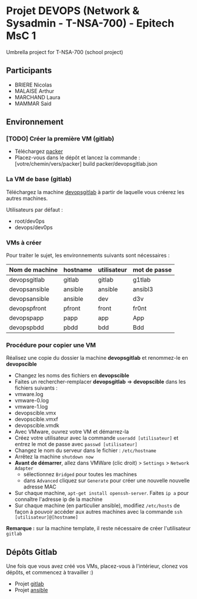 # Projet DEVOPS (Network & Sysadmin - T-NSA-700) - Epitech MsC 1
Umbrella project for T-NSA-700 (school project)

## Participants

* BRIERE Nicolas
* MALAISE Arthur
* MARCHAND Laura
* MAMMAR Said

## Environnement

### [TODO] Créer la première VM (gitlab)

* Téléchargez [packer](https://www.packer.io/downloads.html)
* Placez-vous dans le dépôt et lancez la commande : [votre/chemin/vers/packer] build packer/devopsgitlab.json

### La VM de base (gitlab)

Téléchargez la machine [devopsgitlab](https://epitechfr-my.sharepoint.com/:u:/r/personal/adrien_marchand_epitech_eu/Documents/devopsgitlab.zip?csf=1&e=nCbgOg) à partir de laquelle vous créerez les autres machines.

Utilisateurs par défaut :
* root/dev0ps
* devops/dev0ps

### VMs à créer

Pour traiter le sujet, les environnements suivants sont nécessaires :

Nom de machine    | hostname | utilisateur     | mot de passe
----------------- | -------- | --------------- | ----------------
devopsgitlab      | gitlab   | gitlab          | g1tlab
devopsansible     | ansible  | ansible         | ansibl3
devopsansible     | ansible  | dev             | d3v
devopspfront      | pfront   | front           | fr0nt
devopspapp        | papp     | app             | App
devopspbdd        | pbdd     | bdd             | Bdd

### Procédure pour copier une VM

Réalisez une copie du dossier la machine **devopsgitlab** et renommez-le en **devopscible**
* Changez les noms des fichiers en **devopscible**
* Faites un rechercher-remplacer **devopsgitlab** => **devopscible** dans les fichiers suivants :
 * vmware.log
 * vmware-0.log
 * vmware-1.log
 * devopscible.vmx
 * devopscible.vmxf
 * devopscible.vmdk
* Avec VMware, ouvrez votre VM et démarrez-la
* Créez votre utilisateur avec la commande `useradd [utilisateur]` et entrez le mot de passe avec `passwd [utilisateur]`
* Changez le nom du serveur dans le fichier : `/etc/hostname`
* Arrêtez la machine `shutdown now`
* **Avant de démarrer**, allez dans VMWare (clic droit) > `Settings` > `Network Adapter`
  * sélectionnez `Bridged` pour toutes les machines
  * dans `Advanced` cliquez sur `Generate` pour créer une nouvelle nouvelle adresse MAC
* Sur chaque machine, `apt-get install openssh-server`. Faites `ip a` pour connaître l'adresse ip de la machine
* Sur chaque machine (en particulier ansible), modifiez `/etc/hosts` de façon à pouvoir accéder aux autres machines avec la commande `ssh [utilisateur]@[hostname]`

**Remarque :** sur la machine template, il reste nécessaire de créer l'utilisateur `gitlab`

## Dépôts Gitlab

Une fois que vous avez créé vos VMs, placez-vous à l'intérieur, clonez vos dépôts, et commencez à travailler :)

* Projet [gitlab](https://github.com/Belgarel/DEVOPS-epitech-gitlab)
* Projet [ansible](https://github.com/Belgarel/DEVOPS-epitech-ansible)
